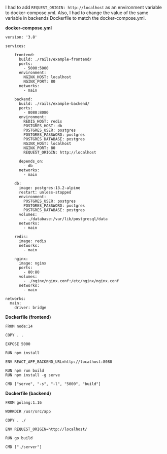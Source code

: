I had to add `REQUEST_ORIGIN: http://localhost` as an environment variable to docker-compose.yml. Also, I had to change the value of the same variable in backends Dockerfile to match the docker-compose.yml.

**docker-compose.yml**
```
version: '3.8'

services:

    frontend:
      build: ./rails/example-frontend/
      ports:
        - 5000:5000
      environment:
        NGINX_HOST: localhost
        NGINX_PORT: 80
      networks:
        - main

    backend:
      build: ./rails/example-backend/
      ports:
        - 8080:8080
      environment:
        REDIS_HOST: redis
        POSTGRES_HOST: db
        POSTGRES_USER: postgres
        POSTGRES_PASSWORD: postgres
        POSTGRES_DATABASE: postgres
        NGINX_HOST: localhost
        NGINX_PORT: 80
        REQUEST_ORIGIN: http://localhost

      depends_on:
        - db
      networks:
        - main

    db:
      image: postgres:13.2-alpine
      restart: unless-stopped
      environment:
        POSTGRES_USER: postgres
        POSTGRES_PASSWORD: postgres
        POSTGRES_DATABASE: postgres
      volumes:
        - ./database:/var/lib/postgresql/data
      networks:
        - main

    redis:
      image: redis
      networks:
        - main

    nginx:
      image: nginx
      ports:
        - 80:80
      volumes:
        - ./nginx/nginx.conf:/etc/nginx/nginx.conf
      networks:
        - main

networks:
  main:
    driver: bridge
```
**Dockerfile (frontend)**
```
FROM node:14

COPY . .

EXPOSE 5000

RUN npm install

ENV REACT_APP_BACKEND_URL=http://localhost:8080

RUN npm run build
RUN npm install -g serve

CMD ["serve", "-s", "-l", "5000", "build"]
```
**Dockerfile (backend)**
```
FROM golang:1.16

WORKDIR /usr/src/app

COPY . ./

ENV REQUEST_ORIGIN=http://localhost/

RUN go build

CMD ["./server"]
```
